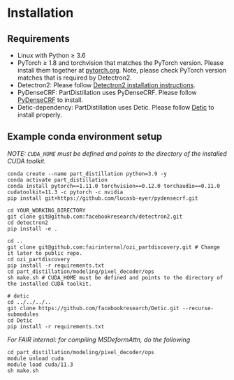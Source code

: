 # Installation

## Requirements
- Linux with Python $\ge$ 3.6
- PyTorch $\ge$ 1.8 and torchvision that matches the PyTorch version. Please install them together at [pytorch.org](https://pytorch.org/). Note, please check PyTorch version matches that is required by Detectron2.
- Detectron2: Please follow [Detectron2 installation instructions](https://detectron2.readthedocs.io/en/latest/tutorials/install.html).
- PyDenseCRF: PartDistillation uses PyDenseCRF. Please follow [PyDenseCRF](https://github.com/lucasb-eyer/pydensecrf) to install.
- Detic-dependency: PartDistillation uses Detic. Please follow [Detic](https://github.com/facebookresearch/Detic/blob/main/docs/INSTALL.md) to install properly. 

## Example conda environment setup
*NOTE: `CUDA_HOME` must be defined and points to the directory of the installed CUDA toolkit.*

```
conda create --name part_distillation python=3.9 -y
conda activate part_distillation
conda install pytorch==1.11.0 torchvision==0.12.0 torchaudio==0.11.0 cudatoolkit=11.3 -c pytorch -c nvidia 
pip install git+https://github.com/lucasb-eyer/pydensecrf.git

cd YOUR_WORKING_DIRECTORY 
git clone git@github.com:facebookresearch/detectron2.git
cd detectron2
pip install -e .

cd ..
git clone git@github.com:fairinternal/ozi_partdiscovery.git # Change it later to public repo. 
cd ozi_partdiscovery
pip install -r requirements.txt 
cd part_distillation/modeling/pixel_decoder/ops 
sh make.sh # CUDA_HOME must be defined and points to the directory of the installed CUDA toolkit.

# detic
cd ../../../..
git clone https://github.com/facebookresearch/Detic.git --recurse-submodules
cd Detic
pip install -r requirements.txt
```
*For FAIR internal: for compiling MSDeformAttn, do the following*

```
cd part_distillation/modeling/pixel_decoder/ops 
module unload cuda 
module load cuda/11.3 
sh make.sh
```